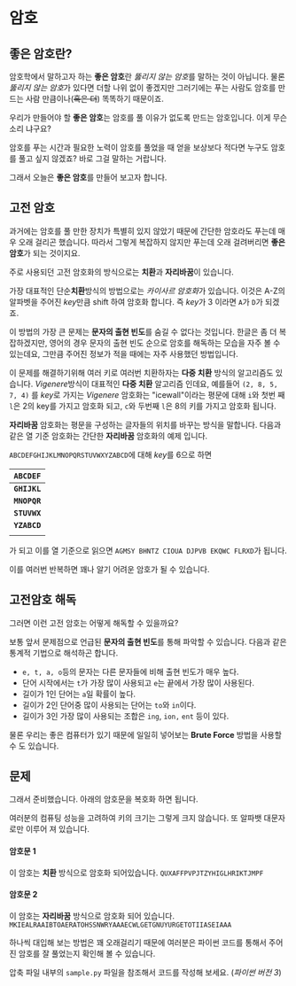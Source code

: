 # 암호

## 좋은 암호란?

암호학에서 말하고자 하는 **좋은 암호**란 *뚫리지 않는 암호*를 말하는 것이 아닙니다. 물론 *뚫리지 않는 암호*가 있다면 더할 나위 없이 좋겠지만 그러기에는 푸는 사람도 암호를 만드는 사람 만큼이나(~~혹은 더~~) 똑똑하기 때문이죠.

우리가 만들어야 할 **좋은 암호**는 암호를 풀 이유가 없도록 만드는 암호입니다. 이게 무슨 소리 냐구요? 

암호를 푸는 시간과 필요한 노력이 암호를 풀었을 때 얻을 보상보다 적다면 누구도 암호를 풀고 싶지 않겠죠? 바로 그걸 말하는 거랍니다.

그래서 오늘은 **좋은 암호**를 만들어 보고자 합니다.



## 고전 암호

과거에는 암호를 풀 만한 장치가 특별히 있지 않았기 때문에 간단한 암호라도 푸는데 매우 오래 걸리곤 했습니다. 따라서 그렇게 복잡하지 않지만 푸는데 오래 걸려버리면 **좋은 암호**가 되는 것이지요.

주로 사용되던 고전 암호화의 방식으로는 **치환**과 **자리바꿈**이 있습니다. 

가장 대표적인 단순**치환**방식의 방법으로는 *카이사르 암호화*가 있습니다. 이것은 A-Z의 알파벳을 주어진 *key*만큼 shift 하여 암호화 합니다. 즉 *key*가 3 이라면 `A`가 `D`가 되겠죠.

이 방법의 가장 큰 문제는 **문자의 출현 빈도**를 숨길 수 없다는 것입니다. 한글은 좀 더 복잡하겠지만, 영어의 경우 문자의 출현 빈도 순으로 암호를 해독하는 모습을 자주 볼 수 있는데요, 그만큼 주어진 정보가 적을 때에는 자주 사용했던 방법입니다. 

이 문제를 해결하기위해 여러 키로 여러번 치환하자는 **다중 치환** 방식의 알고리즘도 있습니다. *Vigenere*방식이 대표적인 **다중 치환** 알고리즘 인데요, 예를들어 `(2, 8, 5, 7, 4)` 를 *key*로 가지는 *Vigenere* 암호화는 "icewall"이라는 평문에 대해 `i`와 첫번 째 `l`은 2의 key를 가지고 암호화 되고, `c`와 두번째 `l`은 8의 키를 가지고 암호화 됩니다.

**자리바꿈** 암호화는 평문을 구성하는 글자들의 위치를 바꾸는 방식을 말합니다. 다음과 같은 열 기준 암호화는 간단한 **자리바꿈** 암호화의 예제 입니다.

`ABCDEFGHIJKLMNOPQRSTUVWXYZABCD`에 대해 *key*를 6으로 하면

| **`ABCDEF`** |
| :----------: |
| **`GHIJKL`** |
| **`MNOPQR`** |
| **`STUVWX`** |
| **`YZABCD`** |
|              |

가 되고 이를 열 기준으로 읽으면 `AGMSY BHNTZ CIOUA DJPVB EKQWC FLRXD`가 됩니다.

이를 여러번 반복하면 꽤나 알기 어려운 암호가 될 수 있습니다.

## 고전암호 해독

그러면 이런 고전 암호는 어떻게 해독할 수 있을까요?

보통 앞서 문제점으로 언급된 **문자의 출현 빈도**를 통해 파악할 수 있습니다. 다음과 같은 통계적 기법으로 해석하곤 합니다.

- `e, t, a, o`등의 문자는 다른 문자들에 비해 출현 빈도가 매우 높다.
- 단어 시작에서는 `t`가 가장 많이 사용되고 `e`는 끝에서 가장 많이 사용된다.
- 길이가 1인 단어는 `a`일 확률이 높다.
- 길이가 2인 단어중 많이 사용되는 단어는 `to`와 `in`이다.
- 길이가 3인 가장 많이 사용되는 조합은 `ing`, `ion,` `ent` 등이 있다.

물론 우리는 좋은 컴퓨터가 있기 때문에 일일히 넣어보는 **Brute Force** 방법을 사용할 수 도 있습니다.


## 문제

그래서 준비했습니다.
아래의 암호문을 복호화 하면 됩니다.

여러분의 컴퓨팅 성능을 고려하여 키의 크기는 그렇게 크지 않습니다. 또 알파뱃 대문자로만 이루어 져 있습니다.

#### 암호문 1 

이 암호는 **치환** 방식으로 암호화 되어있습니다.
`QUXAFFPVPJTZYHIGLHRIKTJMPF`

#### 암호문 2

이 암호는 **자리바꿈** 방식으로 암호화 되어 있습니다.
`MKIEALRAAIBTOAERATOHSSNWRYAAAECWLGETGNUYURGETOTIIASEIAAA`

하나씩 대입해 보는 방법은 꽤 오래걸리기 때문에 여러분은 파이썬 코드를 통해서 주어진 암호를 잘 풀었는지 확인해 볼 수 있습니다.

압축 파일 내부의 `sample.py` 파일을 참조해서 코드를 작성해 보세요. (*파이썬 버전 3*)
